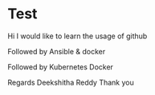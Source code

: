 # Test


Hi 
I would like to learn the usage of github

Followed by Ansible & docker 

Followed by Kubernetes
Docker


Regards
Deekshitha Reddy
Thank you 

